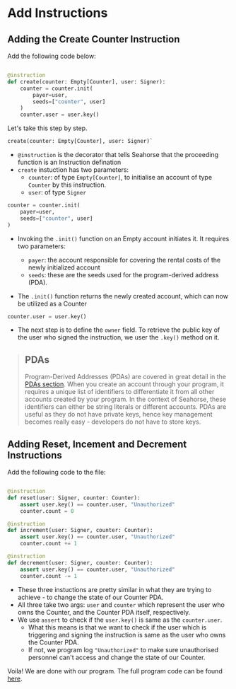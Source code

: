 # Add Instructions

## Adding the Create Counter Instruction

Add the following code below:

```py

@instruction
def create(counter: Empty[Counter], user: Signer):
    counter = counter.init(
        payer=user,
        seeds=["counter", user]
    )
    counter.user = user.key()

```

Let's take this step by step.

```py
create(counter: Empty[Counter], user: Signer)`
```

- `@instruction` is the decorator that tells Seahorse that the proceeding function is an Instruction defination
- `create` instuction has two parameters:
    - `counter`: of type `Empty[Counter]`, to initialise an account of type `Counter` by this instruction.
    - `user`: of type `Signer`

```py
counter = counter.init(
    payer=user,
    seeds=["counter", user]
)
```

- Invoking the `.init()` function on an Empty account initiates it. It requires two parameters:
    - `payer`: the account responsible for covering the rental costs of the newly initialized account
    - `seeds`: these are the seeds used for the program-derived address (PDA).

- The `.init()` function returns the newly created account, which can now be utilized as a Counter

```py
counter.user = user.key()
```
- The next step is to define the `owner` field. To retrieve the public key of the user who signed the instruction, we user the `.key()` method on it.

> ## PDAs
> Program-Derived Addresses (PDAs) are covered in great detail in the [PDAs section](../introduction-to-solana-core/spl-tokens-nfts-and-token-program/token-metadata-program.md). When you create an account through your program, it requires a unique list of identifiers to differentiate it from all other accounts created by your program. In the context of Seahorse, these identifiers can either be string literals or different accounts. PDAs are useful as they do not have private keys, hence key management becomes really easy - developers do not have to store keys.

## Adding Reset, Incement and Decrement Instructions

Add the following code to the file:

```py

@instruction
def reset(user: Signer, counter: Counter):
    assert user.key() == counter.user, "Unauthorized"
    counter.count = 0

@instruction
def increment(user: Signer, counter: Counter):
    assert user.key() == counter.user, "Unauthorized"
    counter.count += 1

@instruction
def decrement(user: Signer, counter: Counter):
    assert user.key() == counter.user, "Unauthorized"
    counter.count -= 1

```

- These three instuctions are pretty similar in what they are trying to achieve - to change the state of our Counter PDA.
- All three take two args: `user` and `counter` which represent the user who owns the Counter, and the Counter PDA itself, respectively.
- We use `assert` to check if the `user.key()` is same as the `counter.user`.
    - What this means is that we want to check if the user which is triggering and signing the instruction is same as the user who owns the Counter PDA.
    - If not, we program log `"Unauthorized"` to make sure unauthorised personnel can't access and change the state of our Counter.

Voila! We are done with our program. The full program code can be found [here](https://github.com/0xproflupin/seahorse-university/blob/main/programs/counter/programs_py/counter.py).
